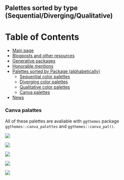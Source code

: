 
<!-- README.md is generated from README.Rmd. Please edit that file -->
Palettes sorted by type (Sequential/Diverging/Qualitative)
----------------------------------------------------------

Table of Contents
=================

-   [Main page](README.md#comprehensive-list-of-color-palettes-in-r)
-   [Blogposts and other resources](README.md#blogposts-and-other-resources)
-   [Generative packages](README.md#generative-packages)
-   [Honorable mentions](README.md#honorable-mentions)
-   [Palettes sorted by Package (alphabetically)](README.md#palettes-sorted-by-package-alphabetically)
    -   [Sequential color palettes](#sequential-color-palettes)
    -   [Diverging color palettes](#diverging-color-palettes)
    -   [Qualitative color palettes](#qualitative-color-palettes)
    -   [Canva palettes](canva.md)
-   [News](NEWS.md)

### Canva palattes

All of these palettes are avaliable with `ggthemes` package `ggthemes::canva_palettes` and `ggthemes::canva_pal()`.

![](man/figures/canva-canva1-1.png)

![](man/figures/canva-canva2-1.png)

![](man/figures/canva-canva3-1.png)

![](man/figures/canva-canva4-1.png)

![](man/figures/canva-canva5-1.png)
